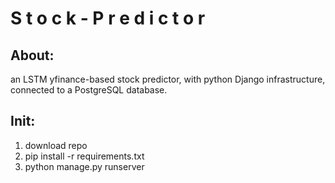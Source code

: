 # S t o c k - P r e d i c t o r
## About:
an LSTM yfinance-based stock predictor,
with python Django infrastructure,
connected to a PostgreSQL database.

## Init:
1. download repo
2. pip install -r requirements.txt
3. python manage.py runserver